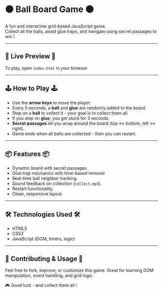# 🟠 Ball Board Game 🟠
A fun and interactive grid-based JavaScript game.  
Collect all the balls, avoid glue traps, and navigate using secret passages to win !

---

## 🚀 Live Preview 🚀
To play, open `index.html` in your browser.

---

## 🕹️ How to Play 🕹️
- Use the **arrow keys** to move the player.
- Every 5 seconds, a **ball** and **glue** are randomly added to the board.
- Step on a **ball** to collect it - your goal is to collect them all.
- If you step on **glue**, you get stuck for 3 seconds.
- **Secret passages** let you wrap around the board (top <-> bottom, left <-> right).
- Game ends when all balls are collected - then you can restart.

---

## 📦 Features 📦
- Dynamic board with secret passages.
- Glue trap mechanics with time-based removal.
- Real-time ball neighbor tracking.
- Sound feedback on collection (`collect.mp3`).
- Restart functionality.
- Clean, responsive layout.

---

## 🛠️ Technologies Used 🛠️
- HTML5
- CSS3
- JavaScript (DOM, timers, logic)

---

## 🙌 Contributing & Usage 🙌
Feel free to fork, improve, or customize this game. 
Great for learning DOM manipulation, event handling, and grid logic.

🎮 Good luck - and collect them all !
